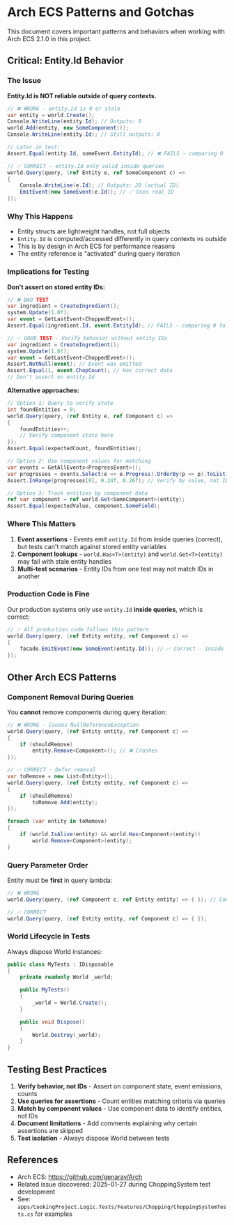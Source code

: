 # Arch ECS Patterns and Gotchas

This document covers important patterns and behaviors when working with Arch ECS 2.1.0 in this project.

## Critical: Entity.Id Behavior

### The Issue

**Entity.Id is NOT reliable outside of query contexts.**

```csharp
// ❌ WRONG - entity.Id is 0 or stale
var entity = world.Create();
Console.WriteLine(entity.Id); // Outputs: 0
world.Add(entity, new SomeComponent());
Console.WriteLine(entity.Id); // Still outputs: 0

// Later in test:
Assert.Equal(entity.Id, someEvent.EntityId); // ❌ FAILS - comparing 0 to real ID

// ✅ CORRECT - entity.Id only valid inside queries
world.Query(query, (ref Entity e, ref SomeComponent c) =>
{
    Console.WriteLine(e.Id); // Outputs: 20 (actual ID)
    EmitEvent(new SomeEvent(e.Id)); // ✅ Uses real ID
});
```

### Why This Happens

- Entity structs are lightweight handles, not full objects
- `Entity.Id` is computed/accessed differently in query contexts vs outside
- This is by design in Arch ECS for performance reasons
- The entity reference is "activated" during query iteration

### Implications for Testing

**Don't assert on stored entity IDs:**

```csharp
// ❌ BAD TEST
var ingredient = CreateIngredient();
system.Update(1.0f);
var event = GetLastEvent<ChoppedEvent>();
Assert.Equal(ingredient.Id, event.EntityId); // FAILS - comparing 0 to 20

// ✅ GOOD TEST - Verify behavior without entity IDs
var ingredient = CreateIngredient();
system.Update(1.0f);
var event = GetLastEvent<ChoppedEvent>();
Assert.NotNull(event); // Event was emitted
Assert.Equal(1, event.ChopCount); // Has correct data
// Don't assert on entity.Id
```

**Alternative approaches:**

```csharp
// Option 1: Query to verify state
int foundEntities = 0;
world.Query(query, (ref Entity e, ref Component c) =>
{
    foundEntities++;
    // Verify component state here
});
Assert.Equal(expectedCount, foundEntities);

// Option 2: Use component values for matching
var events = GetAllEvents<ProgressEvent>();
var progresses = events.Select(e => e.Progress).OrderBy(p => p).ToList();
Assert.InRange(progresses[0], 0.24f, 0.26f); // Verify by value, not ID

// Option 3: Track entities by component data
ref var component = ref world.Get<SomeComponent>(entity);
Assert.Equal(expectedValue, component.SomeField);
```

### Where This Matters

1. **Event assertions** - Events emit `entity.Id` from inside queries (correct), but tests can't match against stored entity variables
2. **Component lookups** - `world.Has<T>(entity)` and `world.Get<T>(entity)` may fail with stale entity handles
3. **Multi-test scenarios** - Entity IDs from one test may not match IDs in another

### Production Code is Fine

Our production systems only use `entity.Id` **inside queries**, which is correct:

```csharp
// ✅ All production code follows this pattern
world.Query(query, (ref Entity entity, ref Component c) =>
{
    facade.EmitEvent(new SomeEvent(entity.Id)); // ✅ Correct - inside query
});
```

## Other Arch ECS Patterns

### Component Removal During Queries

You **cannot** remove components during query iteration:

```csharp
// ❌ WRONG - Causes NullReferenceException
world.Query(query, (ref Entity entity, ref Component c) =>
{
    if (shouldRemove)
        entity.Remove<Component>(); // ❌ Crashes
});

// ✅ CORRECT - Defer removal
var toRemove = new List<Entity>();
world.Query(query, (ref Entity entity, ref Component c) =>
{
    if (shouldRemove)
        toRemove.Add(entity);
});

foreach (var entity in toRemove)
{
    if (world.IsAlive(entity) && world.Has<Component>(entity))
        world.Remove<Component>(entity);
}
```

### Query Parameter Order

Entity must be **first** in query lambda:

```csharp
// ❌ WRONG
world.Query(query, (ref Component c, ref Entity entity) => { }); // Compile error

// ✅ CORRECT
world.Query(query, (ref Entity entity, ref Component c) => { });
```

### World Lifecycle in Tests

Always dispose World instances:

```csharp
public class MyTests : IDisposable
{
    private readonly World _world;

    public MyTests()
    {
        _world = World.Create();
    }

    public void Dispose()
    {
        World.Destroy(_world);
    }
}
```

## Testing Best Practices

1. **Verify behavior, not IDs** - Assert on component state, event emissions, counts
2. **Use queries for assertions** - Count entities matching criteria via queries
3. **Match by component values** - Use component data to identify entities, not IDs
4. **Document limitations** - Add comments explaining why certain assertions are skipped
5. **Test isolation** - Always dispose World between tests

## References

- Arch ECS: https://github.com/genaray/Arch
- Related issue discovered: 2025-01-27 during ChoppingSystem test development
- See: `apps/CookingProject.Logic.Tests/Features/Chopping/ChoppingSystemTests.cs` for examples
